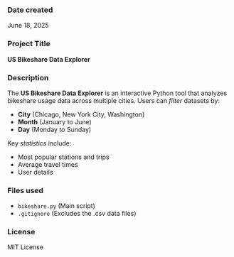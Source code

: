 
### Date created
June 18, 2025

### Project Title
**US Bikeshare Data Explorer**

### Description
The **US Bikeshare Data Explorer** is an interactive Python tool that analyzes bikeshare usage data across multiple cities. Users can _filter_ datasets by:  
- **City** (Chicago, New York City, Washington)  
- **Month** (January to June)  
- **Day** (Monday to Sunday)  

Key _statistics_ include:  
- Most popular stations and trips  
- Average travel times  
- User details 

### Files used
- `bikeshare.py` (Main script)
- `.gitignore` (Excludes the .csv data files)

### License  
MIT License 

